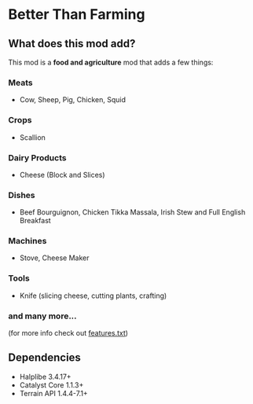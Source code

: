 # Better Than Farming
## What does this mod add?
This mod is a **food and agriculture** mod that adds a few things:
### Meats
- Cow, Sheep, Pig, Chicken, Squid
### Crops
- Scallion
### Dairy Products
- Cheese (Block and Slices)
### Dishes
- Beef Bourguignon, Chicken Tikka Massala, Irish Stew and Full English Breakfast
### Machines
- Stove, Cheese Maker
### Tools
- Knife (slicing cheese, cutting plants, crafting)
### and many more...
(for more info check out [features.txt](https://github.com/DundiGundi/BetterThanFarming/blob/Master/src/main/resources/features.txt))
## Dependencies
- Halplibe 3.4.17+
- Catalyst Core 1.1.3+
- Terrain API 1.4.4-7.1+
